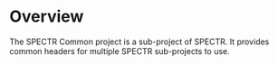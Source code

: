 Overview
====
The SPECTR Common project is a sub-project of SPECTR. It provides common headers for multiple SPECTR sub-projects to use.

